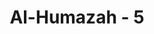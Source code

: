 ---
title: "Al-Humazah - 5"
no: 5
arabic_no: ٥
ayah: وَمَآ اَدْرٰىكَ مَا الْحُطَمَةُ ۗ
translation: "Dan tahukah kamu apakah (neraka) Hutamah itu?"
tafsir: "Dalam ayat-ayat ini, Allah menggambarkan kedahsyatan neraka Huthamah dalam bentuk pertanyaan, \"Tahukah engkau apa Huthamah?\" Allah menjelaskan sendiri bahwa Huthamah adalah api yang disediakan-Nya untuk menyiksa orang-orang yang durhaka dan berdosa. Tidak ada yang mampu mengetahui apa hakikatnya kecuali Allah penciptanya."
---